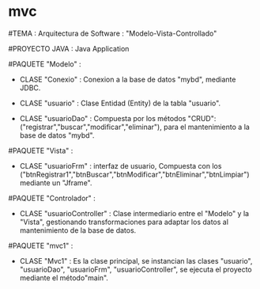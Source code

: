 # mvc

#TEMA :   Arquitectura de Software :   "Modelo-Vista-Controllado"

#PROYECTO JAVA :   Java Application

#PAQUETE "Modelo" : 

  - CLASE "Conexio" :  Conexion a la base de datos "mybd", mediante JDBC.
  
  - CLASE "usuario" :  Clase Entidad (Entity) de la tabla "usuario".
  
  - CLASE "usuarioDao" :  Compuesta por los métodos "CRUD": ("registrar","buscar","modificar","eliminar"), para el mantenimiento a la base de datos "mybd".
  
#PAQUETE "Vista" : 

  - CLASE "usuarioFrm" :  interfaz de usuario, Compuesta con los ("btnRegistrar1","btnBuscar","btnModificar","btnEliminar","btnLimpiar") mediante un "Jframe".
  
#PAQUETE "Controlador" : 

  - CLASE "usuarioController" :  Clase intermediario entre el "Modelo" y la "Vista", gestionando transformaciones para adaptar los datos 
  al mantenimiento de la base de datos.
  
#PAQUETE "mvc1" : 
  
  - CLASE "Mvc1" :  Es la clase principal, se instancian las clases "usuario", "usuarioDao", "usuarioFrm", "usuarioController", 
  se ejecuta el proyecto mediante el método"main".

